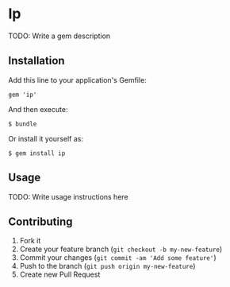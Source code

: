 # Ip

TODO: Write a gem description

## Installation

Add this line to your application's Gemfile:

    gem 'ip'

And then execute:

    $ bundle

Or install it yourself as:

    $ gem install ip

## Usage

TODO: Write usage instructions here

## Contributing

1. Fork it
2. Create your feature branch (`git checkout -b my-new-feature`)
3. Commit your changes (`git commit -am 'Add some feature'`)
4. Push to the branch (`git push origin my-new-feature`)
5. Create new Pull Request
